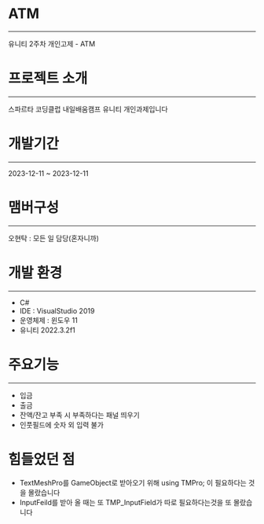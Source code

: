 # ATM
----
유니티 2주차 개인고제 - ATM
# 프로젝트 소개
----
스파르타 코딩클럽 내일배움캠프 유니티 개인과제입니다
# 개발기간 
----
2023-12-11 ~ 2023-12-11
# 맴버구성 
----
오현탁 : 모든 일 담당(혼자니까)

# 개발 환경
----
* C#
* IDE : VisualStudio 2019
* 운영체제 : 윈도우 11
* 유니티 2022.3.2f1

# 주요기능 
----
* 입금
* 출금
* 잔액/잔고 부족 시 부족하다는 패널 띄우기
* 인풋필드에 숫자 외 입력 불가 

# 힘들었던 점
* TextMeshPro를 GameObject로 받아오기 위해 using TMPro; 이 필요하다는 것을 몰랐습니다
* InputFeild를 받아 올 때는 또 TMP_InputField가 따로 필요하다는것을 또 몰랐습니다
